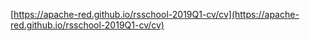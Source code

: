 [https://apache-red.github.io/rsschool-2019Q1-cv/cv](https://apache-red.github.io/rsschool-2019Q1-cv/cv)